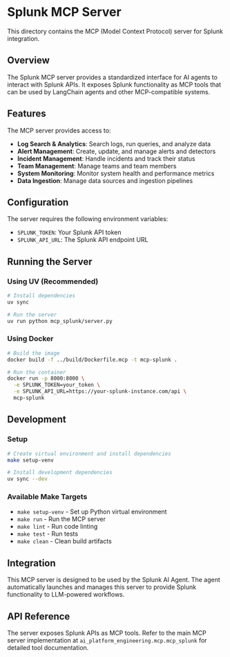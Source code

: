 # Splunk MCP Server

This directory contains the MCP (Model Context Protocol) server for Splunk integration.

## Overview

The Splunk MCP server provides a standardized interface for AI agents to interact with Splunk APIs. It exposes Splunk functionality as MCP tools that can be used by LangChain agents and other MCP-compatible systems.

## Features

The MCP server provides access to:

- **Log Search & Analytics**: Search logs, run queries, and analyze data
- **Alert Management**: Create, update, and manage alerts and detectors
- **Incident Management**: Handle incidents and track their status
- **Team Management**: Manage teams and team members
- **System Monitoring**: Monitor system health and performance metrics
- **Data Ingestion**: Manage data sources and ingestion pipelines

## Configuration

The server requires the following environment variables:

- `SPLUNK_TOKEN`: Your Splunk API token
- `SPLUNK_API_URL`: The Splunk API endpoint URL

## Running the Server

### Using UV (Recommended)

```bash
# Install dependencies
uv sync

# Run the server
uv run python mcp_splunk/server.py
```

### Using Docker

```bash
# Build the image
docker build -f ../build/Dockerfile.mcp -t mcp-splunk .

# Run the container
docker run -p 8000:8000 \
  -e SPLUNK_TOKEN=your_token \
  -e SPLUNK_API_URL=https://your-splunk-instance.com/api \
  mcp-splunk
```

## Development

### Setup

```bash
# Create virtual environment and install dependencies
make setup-venv

# Install development dependencies
uv sync --dev
```

### Available Make Targets

- `make setup-venv` - Set up Python virtual environment
- `make run` - Run the MCP server
- `make lint` - Run code linting
- `make test` - Run tests
- `make clean` - Clean build artifacts

## Integration

This MCP server is designed to be used by the Splunk AI Agent. The agent automatically launches and manages this server to provide Splunk functionality to LLM-powered workflows.

## API Reference

The server exposes Splunk APIs as MCP tools. Refer to the main MCP server implementation at `ai_platform_engineering.mcp.mcp_splunk` for detailed tool documentation. 